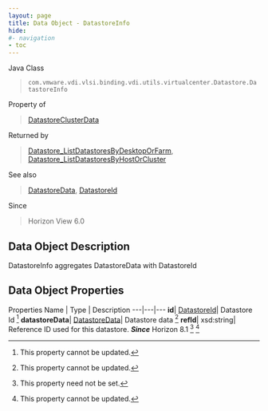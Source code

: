 ```yaml
---
layout: page
title: Data Object - DatastoreInfo
hide:
#- navigation
- toc
---
```






Java Class
> `com.vmware.vdi.vlsi.binding.vdi.utils.virtualcenter.Datastore.DatastoreInfo`

Property of
> [DatastoreClusterData](vdi.utils.virtualcenter.Datastore.DatastoreClusterData.md#field_detail)

Returned by
> [Datastore_ListDatastoresByDesktopOrFarm](vdi.utils.virtualcenter.Datastore.md#listDatastoresByDesktopOrFarm), [Datastore_ListDatastoresByHostOrCluster](vdi.utils.virtualcenter.Datastore.md#listDatastoresByHostOrCluster)

See also
> [DatastoreData](vdi.utils.virtualcenter.Datastore.DatastoreData.md), [DatastoreId](vdi.entity.DatastoreId.md)

Since
> Horizon View 6.0


## Data Object Description

DatastoreInfo aggregates DatastoreData with DatastoreId

## Data Object Properties
Properties
Name |  Type |  Description
---|---|---
**id**| [DatastoreId](vdi.entity.DatastoreId.md)|  Datastore Id [^2]
**datastoreData**| [DatastoreData](vdi.utils.virtualcenter.Datastore.DatastoreData.md)|  Datastore data [^2]
**refId**|  xsd:string|  Reference ID used for this datastore.  **_Since_** Horizon 8.1 [^1] [^2]
 


 


[^1]: This property need not be set.
[^2]: This property cannot be updated.